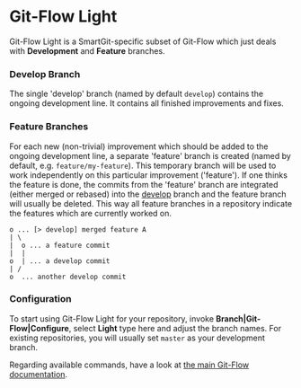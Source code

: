 # Git-Flow Light

Git-Flow Light is a SmartGit-specific subset of Git-Flow which just
deals with **Development** and **Feature** branches.

### Develop Branch

The single 'develop' branch (named by default `develop`) contains the
ongoing development line. It contains all finished improvements and
fixes.

### Feature Branches

For each new (non-trivial) improvement which should be added to the
ongoing development line, a separate 'feature' branch is created (named
by default, e.g. `feature/my-feature`). This temporary branch will be
used to work independently on this particular improvement ('feature').
If one thinks the feature is done, the commits from the 'feature' branch
are integrated (either merged or rebased) into the
[develop](#develop-branch) branch and the feature branch will usually be
deleted. This way all feature branches in a repository indicate the
features which are currently worked on.



``` text
o ... [> develop] merged feature A
| \
|  o ... a feature commit
|  |
o  | ... a develop commit
| /
o  ... another develop commit
```



### Configuration

To start using Git-Flow Light for your repository, invoke
**Branch\|Git-Flow\|Configure**, select **Light** type here and adjust
the branch names. For existing repositories, you will usually
set `master` as your development branch.

Regarding available commands, have a look at [the main Git-Flow documentation](Git-Flow.md#git-flow-commands).
